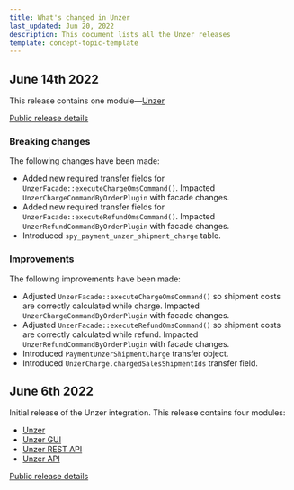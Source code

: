 ```yaml
---
title: What's changed in Unzer
last_updated: Jun 20, 2022
description: This document lists all the Unzer releases
template: concept-topic-template
---
```


## June 14th 2022

This release contains one module—[Unzer](https://github.com/spryker-eco/unzer/releases/tag/1.0.1)

[Public release details](https://api.release.spryker.com/release-group/4208)


### Breaking changes

The following changes have been made:

* Added new required transfer fields for `UnzerFacade::executeChargeOmsCommand()`. Impacted `UnzerChargeCommandByOrderPlugin` with facade changes.
* Added new required transfer fields for `UnzerFacade::executeRefundOmsCommand()`. Impacted `UnzerRefundCommandByOrderPlugin` with facade changes.
* Introduced `spy_payment_unzer_shipment_charge` table.

### Improvements

The following improvements have been made:

* Adjusted `UnzerFacade::executeChargeOmsCommand()` so shipment costs are correctly calculated while charge. Impacted `UnzerChargeCommandByOrderPlugin` with facade changes.
* Adjusted `UnzerFacade::executeRefundOmsCommand()` so shipment costs are correctly calculated while refund. Impacted `UnzerRefundCommandByOrderPlugin` with facade changes.
* Introduced `PaymentUnzerShipmentCharge` transfer object.
* Introduced `UnzerCharge.chargedSalesShipmentIds` transfer field.


## June 6th 2022

Initial release of the Unzer integration. This release contains four modules:

* [Unzer](https://github.com/spryker-eco/unzer/releases/tag/1.0.0)
* [Unzer GUI](https://github.com/spryker-eco/unzer-gui/releases/tag/1.0.0)
* [Unzer REST API](https://github.com/spryker-eco/unzer-rest-api/releases/tag/0.1.0)
* [Unzer API](https://github.com/spryker-eco/unzer-api/releases/tag/1.0.0)

[Public release details](https://api.release.spryker.com/release-group/4066)
